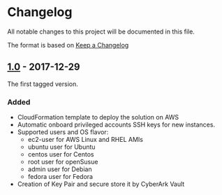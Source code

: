 # Changelog
All notable changes to this project will be documented in this file.

The format is based on [Keep a Changelog](http://keepachangelog.com/en/1.0.0/)



## [1.0] - 2017-12-29


The first tagged version.

### Added
- CloudFormation template to deploy the solution on AWS
- Automatic onboard privileged accounts SSH keys for new instances.
- Supported users and OS flavor:
	- ec2-user for AWS Linux and RHEL AMIs
	- ubuntu user for Ubuntu
	- centos user for Centos
	- root user for openSusue
	- admin user for Debian
	- fedora user for Fedora
- Creation of Key Pair and secure store it by CyberArk Vault



[1.0]: https://github.com/cyberark/cyberark-aws-auto-onboarding